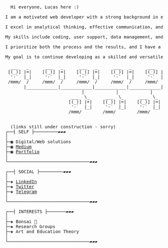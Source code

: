 <pre>
  Hi everyone, Lucas here :)

I am a motivated web developer with a strong background in education and a keen interest in back-end development. 
  
I excel in analytical thinking, effective communication, and creating unique and dynamic environments. 
  
My skills include coding, user support, data management, and infrastructure maintenance. 
  
I prioritize both the process and the results, and I have a reliable understanding of social dynamics. 
  
My goal is to continue developing as a skilled and versatile professional in a collaborative work environment.

  ___   _      ___   _      ___   _      ___   _      ___   _
 [(_)] |=|    [(_)] |=|    [(_)] |=|    [(_)] |=|    [(_)] |=|
  '-`  |_|     '-`  |_|     '-`  |_|     '-`  |_|     '-`  |_|
 /mmm/  /     /mmm/  /     /mmm/  /     /mmm/  /     /mmm/  /
       |____________|____________|____________|____________|
                             |            |            |
                         ___  \_      ___  \_      ___  \_
                        [(_)] |=|    [(_)] |=|    [(_)] |=|
                         '-`  |_|     '-`  |_|     '-`  |_|
                        /mmm/        /mmm/        /mmm/
 

  (links still under construction - sorry)
┌──┤ SELF ├─────────▰▰▰
│
├─▣ Digital/Web solutions
├─▣ <a href="https://medium.com/@souza.vilela.lucas" target="_blank">Medium</a>
├─▣ <a href="https://souza-l-01.github.io/portfolio/">Portfolio</a>
│
└───────────────────────────────▰▰▰

┌──┤ SOCIAL ├─────────▰▰▰
│
├─◈ <a href="https://www.linkedin.com/in/lucas-vilela-souza/">LinkedIn</a>
├─◈ <a href="https://twitter.com/Lucas_Vilela_S">Twitter</a>
├─◈ <a href="https://t.me/lucasvilelasouza" target="blank">Telegram</a>
│
└───────────────────────────────▰▰▰

┌──┤ INTERESTS ├───────▰▰▰
│
├─◈ Bonsai 🌳
├─◈ Research Groups
├─◈ Art and Education Theory
│
└───────────────────────────────▰▰▰
</pre>
